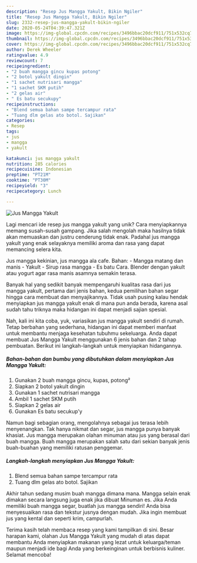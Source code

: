```yaml
---
description: "Resep Jus Mangga Yakult, Bikin Ngiler"
title: "Resep Jus Mangga Yakult, Bikin Ngiler"
slug: 2332-resep-jus-mangga-yakult-bikin-ngiler
date: 2020-05-24T04:39:47.321Z
image: https://img-global.cpcdn.com/recipes/3496bbac20dcf911/751x532cq70/jus-mangga-yakult-foto-resep-utama.jpg
thumbnail: https://img-global.cpcdn.com/recipes/3496bbac20dcf911/751x532cq70/jus-mangga-yakult-foto-resep-utama.jpg
cover: https://img-global.cpcdn.com/recipes/3496bbac20dcf911/751x532cq70/jus-mangga-yakult-foto-resep-utama.jpg
author: Derek Wheeler
ratingvalue: 4.9
reviewcount: 7
recipeingredient:
- "2 buah mangga gincu kupas potong"
- "2 botol yakult dingin"
- "1 sachet nutrisari mangga"
- "1 sachet SKM putih"
- "2 gelas air"
- " Es batu secukupy"
recipeinstructions:
- "Blend semua bahan sampe tercampur rata"
- "Tuang dlm gelas ato botol. Sajikan"
categories:
- Resep
tags:
- jus
- mangga
- yakult

katakunci: jus mangga yakult 
nutrition: 285 calories
recipecuisine: Indonesian
preptime: "PT21M"
cooktime: "PT30M"
recipeyield: "3"
recipecategory: Lunch

---
```



![Jus Mangga Yakult](https://img-global.cpcdn.com/recipes/3496bbac20dcf911/751x532cq70/jus-mangga-yakult-foto-resep-utama.jpg)

Lagi mencari ide resep jus mangga yakult yang unik? Cara menyiapkannya memang susah-susah gampang. Jika salah mengolah maka hasilnya tidak akan memuaskan dan justru cenderung tidak enak. Padahal jus mangga yakult yang enak selayaknya memiliki aroma dan rasa yang dapat memancing selera kita.

Jus mangga kekinian, jus mangga ala cafe. Bahan: - Mangga matang dan manis - Yakult - Sirup rasa mangga - Es batu Cara. Blender dengan yakult atau yogurt agar rasa manis asamnya semakin terasa.

Banyak hal yang sedikit banyak mempengaruhi kualitas rasa dari jus mangga yakult, pertama dari jenis bahan, kedua pemilihan bahan segar hingga cara membuat dan menyajikannya. Tidak usah pusing kalau hendak menyiapkan jus mangga yakult enak di mana pun anda berada, karena asal sudah tahu triknya maka hidangan ini dapat menjadi sajian spesial.


Nah, kali ini kita coba, yuk, variasikan jus mangga yakult sendiri di rumah. Tetap berbahan yang sederhana, hidangan ini dapat memberi manfaat untuk membantu menjaga kesehatan tubuhmu sekeluarga. Anda dapat membuat Jus Mangga Yakult menggunakan 6 jenis bahan dan 2 tahap pembuatan. Berikut ini langkah-langkah untuk menyiapkan hidangannya.

<!--inarticleads1-->

##### Bahan-bahan dan bumbu yang dibutuhkan dalam menyiapkan Jus Mangga Yakult:

1. Gunakan 2 buah mangga gincu, kupas, potong²
1. Siapkan 2 botol yakult dingin
1. Gunakan 1 sachet nutrisari mangga
1. Ambil 1 sachet SKM putih
1. Siapkan 2 gelas air
1. Gunakan  Es batu secukup&#39;y


Namun bagi sebagian orang, mengolahnya sebagai jus terasa lebih menyenangkan. Tak hanya nikmat dan segar, jus mangga punya banyak khasiat. Jus mangga merupakan olahan minuman atau jus yang berasal dari buah mangga. Buah mangga merupakan salah satu dari sekian banyak jenis buah-buahan yang memiliki ratusan penggemar. 

<!--inarticleads2-->

##### Langkah-langkah menyiapkan Jus Mangga Yakult:

1. Blend semua bahan sampe tercampur rata
1. Tuang dlm gelas ato botol. Sajikan


Akhir tahun sedang musim buah mangga dimana mana. Mangga selain enak dimakan secara langsung juga enak jika dibuat Minuman es. Jika Anda memiliki buah mangga segar, buatlah jus mangga sendiri! Anda bisa menyesuaikan rasa dan tekstur jusnya dengan mudah. Jika ingin membuat jus yang kental dan seperti krim, campurlah. 

Terima kasih telah membaca resep yang kami tampilkan di sini. Besar harapan kami, olahan Jus Mangga Yakult yang mudah di atas dapat membantu Anda menyiapkan makanan yang lezat untuk keluarga/teman maupun menjadi ide bagi Anda yang berkeinginan untuk berbisnis kuliner. Selamat mencoba!
